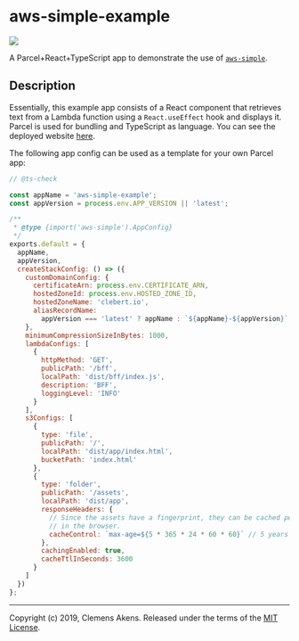# aws-simple-example

![](https://github.com/clebert/aws-simple-example/workflows/CI/badge.svg)

A Parcel+React+TypeScript app to demonstrate the use of
[`aws-simple`](https://github.com/clebert/aws-simple).

## Description

Essentially, this example app consists of a React component that retrieves text
from a Lambda function using a `React.useEffect` hook and displays it. Parcel is
used for bundling and TypeScript as language. You can see the deployed website
[here](https://aws-simple-example.clebert.io/).

The following app config can be used as a template for your own Parcel app:

```js
// @ts-check

const appName = 'aws-simple-example';
const appVersion = process.env.APP_VERSION || 'latest';

/**
 * @type {import('aws-simple').AppConfig}
 */
exports.default = {
  appName,
  appVersion,
  createStackConfig: () => ({
    customDomainConfig: {
      certificateArn: process.env.CERTIFICATE_ARN,
      hostedZoneId: process.env.HOSTED_ZONE_ID,
      hostedZoneName: 'clebert.io',
      aliasRecordName:
        appVersion === 'latest' ? appName : `${appName}-${appVersion}`
    },
    minimumCompressionSizeInBytes: 1000,
    lambdaConfigs: [
      {
        httpMethod: 'GET',
        publicPath: '/bff',
        localPath: 'dist/bff/index.js',
        description: 'BFF',
        loggingLevel: 'INFO'
      }
    ],
    s3Configs: [
      {
        type: 'file',
        publicPath: '/',
        localPath: 'dist/app/index.html',
        bucketPath: 'index.html'
      },
      {
        type: 'folder',
        publicPath: '/assets',
        localPath: 'dist/app',
        responseHeaders: {
          // Since the assets have a fingerprint, they can be cached permanently
          // in the browser.
          cacheControl: `max-age=${5 * 365 * 24 * 60 * 60}` // 5 years
        },
        cachingEnabled: true,
        cacheTtlInSeconds: 3600
      }
    ]
  })
};
```

---

Copyright (c) 2019, Clemens Akens. Released under the terms of the
[MIT License](https://github.com/clebert/aws-simple-example/blob/master/LICENSE).
